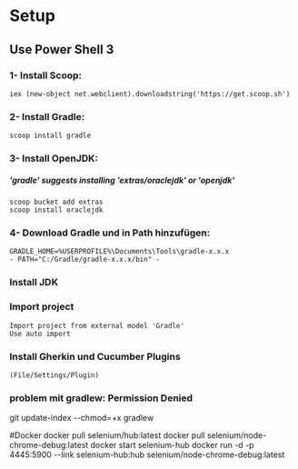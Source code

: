 # Setup

## Use Power Shell 3
### 1- Install Scoop: 		
    iex (new-object net.webclient).downloadstring('https://get.scoop.sh')
### 2- Install Gradle: 	
    scoop install gradle
### 3- Install OpenJDK: 
##### 'gradle' suggests installing 'extras/oraclejdk' or 'openjdk'
    scoop bucket add extras
    scoop install oraclejdk    
### 4- Download Gradle und in Path hinzufügen: 
    GRADLE_HOME=%USERPROFILE%\Documents\Tools\gradle-x.x.x
    - PATH="C:/Gradle/gradle-x.x.x/bin" -
###	Install JDK

### Import project 
	Import project from external model 'Gradle'
	Use auto import 
### Install Gherkin und Cucumber Plugins 
	(File/Settings/Plugin)
	
### problem mit gradlew: Permission Denied

git update-index --chmod=+x gradlew	

#Docker
docker pull selenium/hub:latest
docker pull selenium/node-chrome-debug:latest
docker start selenium-hub
docker run -d -p 4445:5900 --link selenium-hub:hub selenium/node-chrome-debug:latest